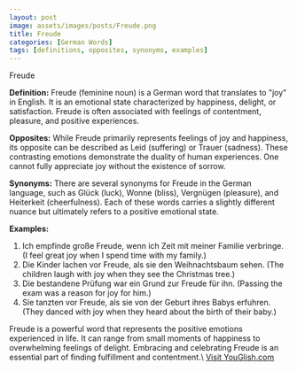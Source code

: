 ```yaml
---
layout: post
image: assets/images/posts/Freude.png
title: Freude
categories: [German Words]
tags: [definitions, opposites, synonyms, examples]
---
```


Freude

**Definition:**
Freude (feminine noun) is a German word that translates to "joy" in English. It is an emotional state characterized by happiness, delight, or satisfaction. Freude is often associated with feelings of contentment, pleasure, and positive experiences.

**Opposites:**
While Freude primarily represents feelings of joy and happiness, its opposite can be described as Leid (suffering) or Trauer (sadness). These contrasting emotions demonstrate the duality of human experiences. One cannot fully appreciate joy without the existence of sorrow.

**Synonyms:**
There are several synonyms for Freude in the German language, such as Glück (luck), Wonne (bliss), Vergnügen (pleasure), and Heiterkeit (cheerfulness). Each of these words carries a slightly different nuance but ultimately refers to a positive emotional state.

**Examples:**

1. Ich empfinde große Freude, wenn ich Zeit mit meiner Familie verbringe. (I feel great joy when I spend time with my family.)
2. Die Kinder lachen vor Freude, als sie den Weihnachtsbaum sehen. (The children laugh with joy when they see the Christmas tree.)
3. Die bestandene Prüfung war ein Grund zur Freude für ihn. (Passing the exam was a reason for joy for him.)
4. Sie tanzten vor Freude, als sie von der Geburt ihres Babys erfuhren. (They danced with joy when they heard about the birth of their baby.)

Freude is a powerful word that represents the positive emotions experienced in life. It can range from small moments of happiness to overwhelming feelings of delight. Embracing and celebrating Freude is an essential part of finding fulfillment and contentment.\ <a id="yg-widget-0" class="youglish-widget" data-query="Freude" data-lang="german" data-components="8412" data-auto-start="0" data-bkg-color="theme_light" data-title="How%20to%20pronounce%20Freude%20in%20German"  rel="nofollow" href="https://youglish.com">Visit YouGlish.com</a><script async src="https://youglish.com/public/emb/widget.js" charset="utf-8"></script>